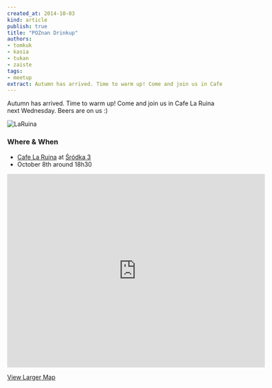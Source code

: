 ```yaml
---
created_at: 2014-10-03
kind: article
publish: true
title: "POZnan Drinkup"
authors:
- tomkuk
- kasia
- tukan
- zaiste
tags:
- meetup
extract: Autumn has arrived. Time to warm up! Come and join us in Cafe La Ruina next Wednesday. Beers are on us :)
---
```


Autumn has arrived. Time to warm up! Come and join us in Cafe La Ruina next Wednesday. Beers are on us :)


![LaRuina](/assets/images/blog/LaRuina.jpg "Cafe La Ruina")

### Where & When

 * [Cafe La Ruina][1] at [Śródka 3][2]
 * October 8th around 18h30

 <iframe src="https://www.google.com/maps/embed?pb=!1m18!1m12!1m3!1d4867.530051480848!2d16.95335705767265!3d52.410934692440875!2m3!1f0!2f0!3f0!3m2!1i1024!2i768!4f13.1!3m3!1m2!1s0x47045b6ea5d41d15%3A0xe30bd6b29ad0fd9c!2zxZpyw7Nka2EgMywgNjEtMTI1IFBvem5hxYQ!5e0!3m2!1spl!2spl!4v1412364013099" width="600" height="450" frameborder="0" style="border:0"></iframe>
 <br/>

[View Larger Map][3]

[1]: http://laruina.pl
[2]: https://goo.gl/maps/bYHtQ
[3]: https://goo.gl/maps/bYHtQ
